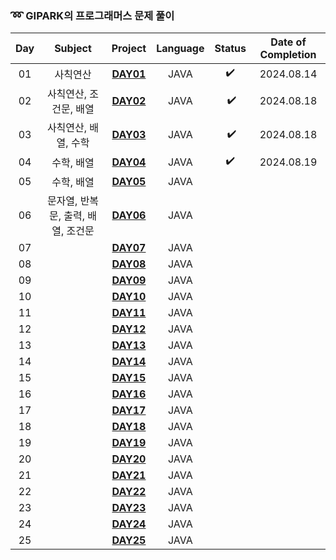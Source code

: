 ### ➿ GIPARK의 프로그래머스 문제 풀이

| Day |        Subject        |      Project       | Language | Status | Date of Completion |
|:---:|:---------------------:|:------------------:|:--------:|:------:|:------------------:|
| 01  |         사칙연산          | **[DAY01](Day01)** |   JAVA   |   ✔️   |     2024.08.14     |
| 02  |     사칙연산, 조건문, 배열     | **[DAY02](Day02)** |   JAVA   | ️ ️✔️  |     2024.08.18     |
| 03  |     사칙연산, 배열, 수학      | **[DAY03](Day03)** |   JAVA   | ️ ️✔️  |     2024.08.18     |
| 04  |        수학, 배열         | **[DAY04](Day04)** |   JAVA   |   ✔️   |     2024.08.19     |
| 05  |        수학, 배열         | **[DAY05](Day05)** |   JAVA   |        |                    |
| 06  | 문자열, 반복문, 출력, 배열, 조건문 | **[DAY06](Day06)** |   JAVA   |        |                    |
| 07  |                       | **[DAY07](Day07)** |   JAVA   |        |                    |
| 08  |                       | **[DAY08](Day08)** |   JAVA   |        |                    |
| 09  |                       | **[DAY09](Day09)** |   JAVA   |        |                    |
| 10  |                       | **[DAY10](Day10)** |   JAVA   |        |                    |
| 11  |                       | **[DAY11](Day11)** |   JAVA   |        |                    |
| 12  |                       | **[DAY12](Day12)** |   JAVA   |        |                    |
| 13  |                       | **[DAY13](Day13)** |   JAVA   |        |                    |
| 14  |                       | **[DAY14](Day14)** |   JAVA   |        |                    |
| 15  |                       | **[DAY15](Day15)** |   JAVA   |        |                    |
| 16  |                       | **[DAY16](Day16)** |   JAVA   |        |                    |
| 17  |                       | **[DAY17](Day17)** |   JAVA   |        |                    |
| 18  |                       | **[DAY18](Day18)** |   JAVA   |        |                    |
| 19  |                       | **[DAY19](Day19)** |   JAVA   |        |                    |
| 20  |                       | **[DAY20](Day20)** |   JAVA   |        |                    |
| 21  |                       | **[DAY21](Day21)** |   JAVA   |        |                    |
| 22  |                       | **[DAY22](Day22)** |   JAVA   |        |                    |
| 23  |                       | **[DAY23](Day23)** |   JAVA   |        |                    |
| 24  |                       | **[DAY24](Day24)** |   JAVA   |        |                    |
| 25  |                       | **[DAY25](Day25)** |   JAVA   |   ️    |                    |
